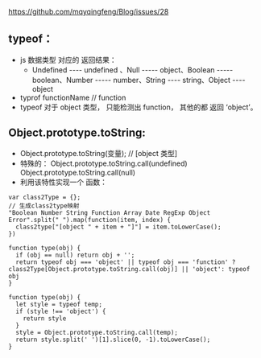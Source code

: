 https://github.com/mqyqingfeng/Blog/issues/28
## typeof：
- js 数据类型 对应的 返回结果：
  - Undefined ---- undefined 、Null ----- object、Boolean ----- boolean、Number ----- number、String ---- string、Object ---- object
- typrof functionName // function
- typeof 对于 object 类型， 只能检测出 function， 其他的都 返回 ‘object’。
## Object.prototype.toString:
  - Object.prototype.toString(变量);  // [object 类型]
  - 特殊的： Object.prototype.toString.call(undefined)     Object.prototype.toString.call(null)
  - 利用该特性实现一个 函数：
  ```
  var class2Type = {};
  // 生成class2type映射
"Boolean Number String Function Array Date RegExp Object Error".split(" ").map(function(item, index) {
    class2type["[object " + item + "]"] = item.toLowerCase();
})

  function type(obj) {
    if (obj == null) return obj + '';
    return typeof obj === 'object' || typeof obj === 'function' ? class2Type[Object.prototype.toString.call(obj)] || 'object': typeof obj
  }
  ```
  ```
  function type(obj) {
    let style = typeof temp;
    if (style !== 'object') {
      return style
    }
    style = Object.prototype.toString.call(temp);
    return style.split(' ')[1].slice(0, -1).toLowerCase();
  }
  ```
 
